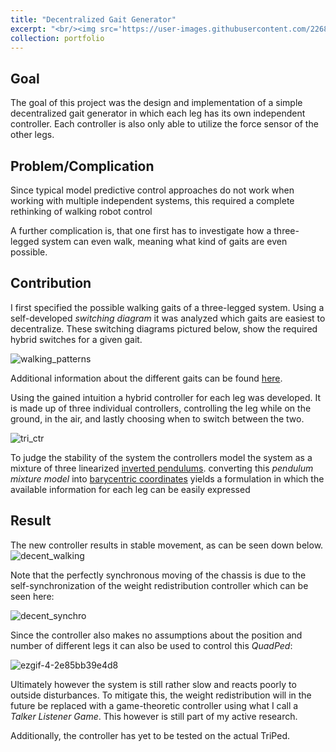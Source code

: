 ```yaml
---
title: "Decentralized Gait Generator"
excerpt: "<br/><img src='https://user-images.githubusercontent.com/22688144/124395132-ac943800-dd02-11eb-8fdd-d6bfdc0593bb.png' width='500'>"
collection: portfolio
---
```


## Goal
The goal of this project was the design and implementation of a simple decentralized gait generator in which each leg has its own independent controller.
Each controller is also only able to utilize the force sensor of the other legs.


## Problem/Complication
Since typical model predictive control approaches do not work when working with multiple independent systems, this required a complete rethinking of walking robot control

A further complication is, that one first has to investigate how a three-legged system can even walk, meaning what kind of gaits are even possible.


## Contribution

I first specified the possible walking gaits of a three-legged system.
Using a self-developed *switching diagram*  it was analyzed which gaits are easiest to decentralize.
These switching diagrams pictured below, show the required hybrid switches for a given gait.

![walking_patterns](https://user-images.githubusercontent.com/22688144/124395132-ac943800-dd02-11eb-8fdd-d6bfdc0593bb.png)

Additional information about the different gaits can be found [here](https://triped-robot.github.io/docs/walking/).

Using the gained intuition a hybrid controller for each leg was developed.
It is made up of three individual controllers, controlling the leg while on the ground, in the air, and lastly choosing when to switch between the two.

![tri_ctr](https://user-images.githubusercontent.com/22688144/124395109-8d95a600-dd02-11eb-9f73-16630dcec764.png)


To judge the stability of the system the controllers model the system as a mixture of three linearized [inverted pendulums](https://en.wikipedia.org/wiki/Inverted_pendulum).
converting this *pendulum mixture model* into [barycentric coordinates](https://en.wikipedia.org/wiki/Barycentric_coordinate_system) yields a formulation in which the available information for each leg can be easily expressed



## Result

The new controller results in stable movement, as can be seen down below.
![decent_walking](https://user-images.githubusercontent.com/22688144/124389188-574a2d80-dce6-11eb-8980-1a6f0fd0f7c6.gif)

Note that the perfectly synchronous moving of the chassis is due to the self-synchronization of the weight redistribution controller which can be seen here:

![decent_synchro](https://user-images.githubusercontent.com/22688144/124389703-98434180-dce8-11eb-8d53-e0efcf5749a6.gif)

Since the controller also makes no assumptions about the position and number of different legs it can also be used to control this *QuadPed*:

![ezgif-4-2e85bb39e4d8](https://user-images.githubusercontent.com/22688144/124395237-40fe9a80-dd03-11eb-9790-f824ed9d2a00.gif)


Ultimately however the system is still rather slow and reacts poorly to outside disturbances.
To mitigate this, the weight redistribution will in the future be replaced with a game-theoretic controller using what I call a *Talker Listener Game*.
This however is still part of my active research.

Additionally, the controller has yet to be tested on the actual TriPed.



